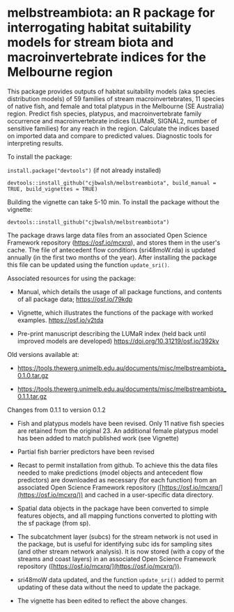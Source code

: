 # melbstreambiota: an R package for interrogating habitat suitability models for stream biota and macroinvertebrate indices for the Melbourne region

This package provides outputs of habitat suitability models (aka species distribution models) of 59 families of stream macroinvertebrates, 11 species of native fish, and female and total platypus in the Melbourne (SE Australia) region. Predict fish species, platypus, and macroinvertebrate family occurrence and macroinvertebrate indices  (LUMaR, SIGNAL2, number of sensitive families) for any reach in the region.  Calculate the indices based on imported data and compare to predicted values.  Diagnostic tools for interpreting results.  

To install the package:

`install.package("devtools")` (if not already installed)

`devtools::install_github("cjbwalsh/melbstreambiota", build_manual = TRUE, build_vignettes = TRUE)`
    
Building the vignette can take 5-10 min. To install the package without the vignette:

`devtools::install_github("cjbwalsh/melbstreambiota")`

The package draws large data files from an associated Open Science Framework repository (https://osf.io/mcxrq), and stores them in the user's cache.  The file of antecedent flow conditions (sri48moW.rda) is updated annually (in the first two months of the year). After installing the package this file can be updated using the function `update_sri()`.

Associated resources for using the package:  

- Manual, which details the usage of all package functions, and contents of all package data;
https://osf.io/79kdp 

- Vignette, which illustrates the functions of the package with worked examples.
https://osf.io/v2tda  

- Pre-print manuscript describing the LUMaR index (held back until improved models are developed)
https://doi.org/10.31219/osf.io/392kv

Old versions available at:  

- https://tools.thewerg.unimelb.edu.au/documents/misc/melbstreambiota_0.1.0.tar.gz

- https://tools.thewerg.unimelb.edu.au/documents/misc/melbstreambiota_0.1.1.tar.gz

Changes from 0.1.1 to version 0.1.2

- Fish and platypus models have been revised.  Only 11 native fish species are retained from the original 23. An additional female platypus model has been added to match published work (see Vignette)

- Partial fish barrier predictors have been revised

- Recast to permit installation from github. To achieve this the data files needed to make predictions (model objects and antecedent flow predictors) are downloaded as necessary (for each function) from an associated Open Science Framework repository ([https://osf.io/mcxrq/](https://osf.io/mcxrq/)) and cached in a user-specific data directory.

- Spatial data objects in the package have been converted to simple features objects, and all mapping functions converted to plotting with the sf package (from sp).

- The subcatchment layer (subcs) for the stream network is not used in the package, but is useful for identifying subc ids for sampling sites (and other stream network analysis). It is now stored (with a copy of the streams and coast layers) in an associated Open Science Framework repository ([https://osf.io/mcxrq/](https://osf.io/mcxrq/)).

- sri48moW data updated, and the function `update_sri()` added to permit updating of these data without the need to update the package.

- The vignette has been edited to reflect the above changes.
